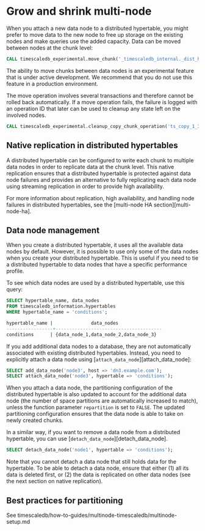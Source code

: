 # Grow and shrink multi-node

<!----
Old content below here. --LKB 2021-10-19
-->

When you attach a new data node to a distributed hypertable, you might
prefer to move data to the new node to free up storage on the
existing nodes and make queries use the added capacity. Data can be
moved between nodes at the chunk level:

```sql
CALL timescaledb_experimental.move_chunk('_timescaledb_internal._dist_hyper_1_1_chunk', 'data_node_3', 'data_node_2');

```

<highlight type="warning">
The ability to move chunks between data nodes is an experimental
feature that is under active development. We recommend that you
do not use this feature in a production environment.
</highlight>

The move operation involves several transactions and therefore cannot
be rolled back automatically. If a move operation fails, the failure
is logged with an operation ID that later can be used to cleanup any
state left on the involved nodes.

```sql
CALL timescaledb_experimental.cleanup_copy_chunk_operation('ts_copy_1_31');
```




## Native replication in distributed hypertables
A distributed hypertable can be configured to write each chunk to multiple
data nodes in order to replicate data at the chunk level. This native
replication ensures that a distributed hypertable is protected against data
node failures and provides an alternative to fully replicating each data node
using streaming replication in order to provide high availability.

For more information about replication, high availability, and handling node
failures in distributed hypertables, see the [multi-node HA
section][multi-node-ha].

## Data node management
When you create a distributed hypertable, it uses all the available data nodes
by default. However, it is possible to use only some of the data nodes when you
create your distributed hypertable. This is useful if you need to tie a
distributed hypertable to data nodes that have a specific performance profile.

To see which data nodes are used by a distributed hypertable, use this query:
```sql
SELECT hypertable_name, data_nodes
FROM timescaledb_information.hypertables
WHERE hypertable_name = 'conditions';

hypertable_name |              data_nodes
-----------------+---------------------------------------
conditions      | {data_node_1,data_node_2,data_node_3}
```

If you add additional data nodes to a database, they are not automatically associated with existing distributed
   hypertables. Instead, you need to explicitly attach a data node
   using [`attach_data_node`][attach_data_node]:

   ```sql
   SELECT add_data_node('node3', host => 'dn3.example.com');
   SELECT attach_data_node('node3', hypertable => 'conditions');
   ```

   When you attach a data node, the partitioning configuration of the
   distributed hypertable is also updated to account for the additional
   data node (the number of space partitions are automatically
   increased to match), unless the function parameter `repartition` is
   set to `FALSE`. The updated partitioning configuration ensures that
   the data node is able to take on newly created chunks.

   In a similar way, if you want to remove a data node from a distributed
   hypertable, you can use [`detach_data_node`][detach_data_node].

   ```sql
   SELECT detach_data_node('node1', hypertable => 'conditions');
   ```

   Note that you cannot detach a data node that still holds data for the
   hypertable. To be able to detach a data node, ensure that either (1)
   all its data is deleted first, or (2) the data is replicated on other
   data nodes (see the next section on native replication).




   ## Best practices for partitioning

See timescaledb/how-to-guides/multinode-timescaledb/multinode-setup.md
